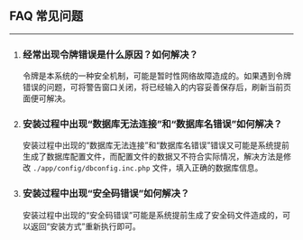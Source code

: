 ## FAQ 常见问题

----------

1. ### 经常出现令牌错误是什么原因？如何解决？

    令牌是本系统的一种安全机制，可能是暂时性网络故障造成的。如果遇到令牌错误的问题，可将警告窗口关闭，将已经输入的内容妥善保存后，刷新当前页面便可解决。


2. ### 安装过程中出现“数据库无法连接”和“数据库名错误”如何解决？

    安装过程中出现的“数据库无法连接”和“数据库名错误”错误又可能是系统提前生成了数据库配置文件，而配置文件的数据又不符合实际情况，解决方法是修改 `./app/config/dbconfig.inc.php` 文件，填入正确的数据库信息。


3. ### 安装过程中出现“安全码错误”如何解决？

    安装过程中出现的“安全码错误”可能是系统提前生成了安全码文件造成的，可以返回“安装方式”重新执行即可。
